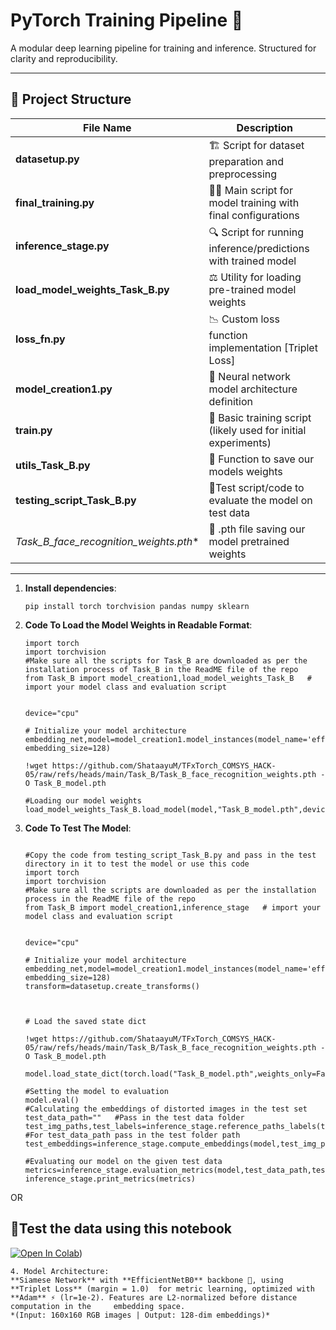 # PyTorch Training Pipeline 🚀

A modular deep learning pipeline for training and inference. Structured for clarity and reproducibility.

---

## 📂 Project Structure

| File Name                  | Description                                                                 |
|----------------------------|-----------------------------------------------------------------------------|
| **datasetup.py**           | 🏗️ Script for dataset preparation and preprocessing                        |
| **final_training.py**      | 🏋️‍♂️ Main script for model training with final configurations              |
| **inference_stage.py**     | 🔍 Script for running inference/predictions with trained model              |
| **load_model_weights_Task_B.py** | ⚖️ Utility for loading pre-trained model weights                          |
| **loss_fn.py**            | 📉 Custom loss function implementation [Triplet Loss]                                     |
| **model_creation1.py**     | 🧠 Neural network model architecture definition                             |
| **train.py**               | 🚂 Basic training script (likely used for initial experiments)              |
| **utils_Task_B.py**        | 🧰 Function to save our models weights                       |
| **testing_script_Task_B.py**        | 🧪Test script/code to evaluate the model on test data                      |
| *Task_B_face_recognition_weights.pth**        | 💾 .pth file saving our model pretrained weights                       |

---
1. **Install dependencies**:
   ```
   pip install torch torchvision pandas numpy sklearn 
   ```
2. **Code To Load the Model Weights in Readable Format**:
   ```
   import torch
   import torchvision
   #Make sure all the scripts for Task_B are downloaded as per the installation process of Task_B in the ReadME file of the repo
   from Task_B import model_creation1,load_model_weights_Task_B   # import your model class and evaluation script
   
   
   device="cpu"
   
   # Initialize your model architecture
   embedding_net,model=model_creation1.model_instances(model_name='efficientnet_b0', embedding_size=128)
   
   !wget https://github.com/ShataayuM/TFxTorch_COMSYS_HACK-05/raw/refs/heads/main/Task_B/Task_B_face_recognition_weights.pth -O Task_B_model.pth
   
   #Loading our model weights
   load_model_weights_Task_B.load_model(model,"Task_B_model.pth",device)
3. **Code To Test The Model**:
   ```
   
   #Copy the code from testing_script_Task_B.py and pass in the test directory in it to test the model or use this code
   import torch
   import torchvision
   #Make sure all the scripts are downloaded as per the installation process in the ReadME file of the repo
   from Task_B import model_creation1,inference_stage   # import your model class and evaluation script
   
   
   device="cpu"
   
   # Initialize your model architecture
   embedding_net,model=model_creation1.model_instances(model_name='efficientnet_b0', embedding_size=128)
   transform=datasetup.create_transforms()
   
   
   
   # Load the saved state dict
   
   !wget https://github.com/ShataayuM/TFxTorch_COMSYS_HACK-05/raw/refs/heads/main/Task_B/Task_B_face_recognition_weights.pth -O Task_B_model.pth
   
   model.load_state_dict(torch.load("Task_B_model.pth",weights_only=False))
   
   #Setting the model to evaluation
   model.eval()
   #Calculating the embeddings of distorted images in the test set
   test_data_path=""   #Pass in the test data folder
   test_img_paths,test_labels=inference_stage.reference_paths_labels(test_data_path) #For test_data_path pass in the test folder path
   test_embeddings=inference_stage.compute_embeddings(model,test_img_paths,transform)
   
   #Evaluating our model on the given test data
   metrics=inference_stage.evaluation_metrics(model,test_data_path,test_embeddings,test_labels,transform)
   inference_stage.print_metrics(metrics)
   
   ```
OR
##  🚀Test the data  using this notebook   
[![Open In Colab](https://colab.research.google.com/assets/colab-badge.svg)](https://colab.research.google.com/drive/1lgfIi9BsN47DYFf6nhHA9FmdQfogCtpK?usp=sharing))

   ```
4. Model Architecture:
   **Siamese Network** with **EfficientNetB0** backbone 🔄, using **Triplet Loss** (margin = 1.0)  for metric learning, optimized with **Adam** ⚡ (lr=1e-2). Features are L2-normalized before distance computation in the     embedding space.
   *(Input: 160x160 RGB images | Output: 128-dim embeddings)*
```
